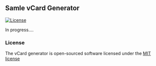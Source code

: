 ## Samle vCard Generator

[![License](https://poser.pugx.org/laravel/lumen-framework/license.svg)](https://packagist.org/packages/laravel/lumen-framework)

In progress....

### License

The vCard generator is open-sourced software licensed under the [MIT license](http://opensource.org/licenses/MIT)
